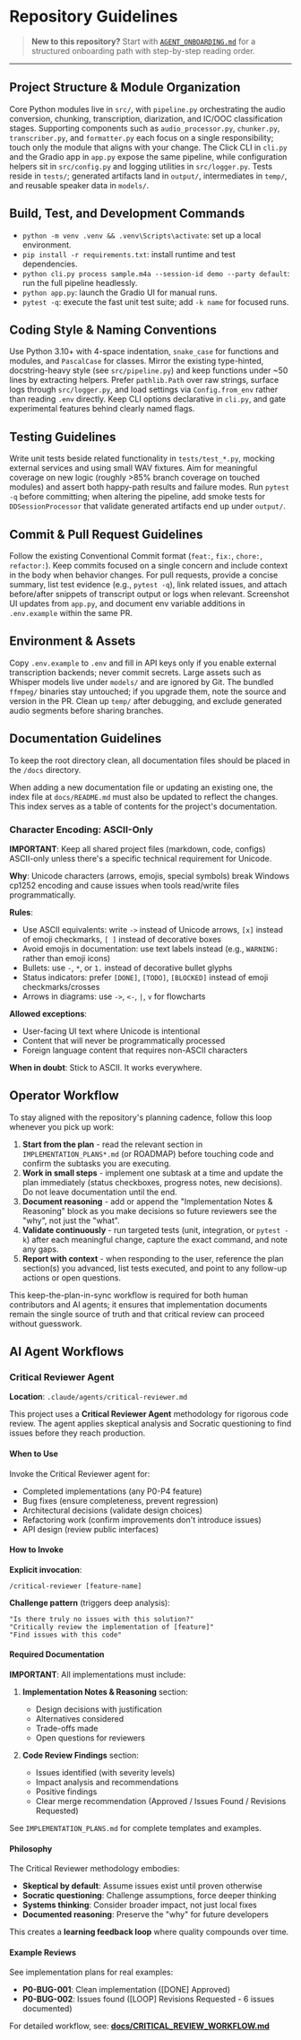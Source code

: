 # Repository Guidelines

> **New to this repository?** Start with [`AGENT_ONBOARDING.md`](./AGENT_ONBOARDING.md) for a structured onboarding path with step-by-step reading order.

---

## Project Structure & Module Organization
Core Python modules live in `src/`, with `pipeline.py` orchestrating the audio conversion, chunking, transcription, diarization, and IC/OOC classification stages. Supporting components such as `audio_processor.py`, `chunker.py`, `transcriber.py`, and `formatter.py` each focus on a single responsibility; touch only the module that aligns with your change. The Click CLI in `cli.py` and the Gradio app in `app.py` expose the same pipeline, while configuration helpers sit in `src/config.py` and logging utilities in `src/logger.py`. Tests reside in `tests/`; generated artifacts land in `output/`, intermediates in `temp/`, and reusable speaker data in `models/`.

## Build, Test, and Development Commands
- `python -m venv .venv && .venv\Scripts\activate`: set up a local environment.
- `pip install -r requirements.txt`: install runtime and test dependencies.
- `python cli.py process sample.m4a --session-id demo --party default`: run the full pipeline headlessly.
- `python app.py`: launch the Gradio UI for manual runs.
- `pytest -q`: execute the fast unit test suite; add `-k name` for focused runs.

## Coding Style & Naming Conventions
Use Python 3.10+ with 4-space indentation, `snake_case` for functions and modules, and `PascalCase` for classes. Mirror the existing type-hinted, docstring-heavy style (see `src/pipeline.py`) and keep functions under ~50 lines by extracting helpers. Prefer `pathlib.Path` over raw strings, surface logs through `src/logger.py`, and load settings via `Config.from_env` rather than reading `.env` directly. Keep CLI options declarative in `cli.py`, and gate experimental features behind clearly named flags.

## Testing Guidelines
Write unit tests beside related functionality in `tests/test_*.py`, mocking external services and using small WAV fixtures. Aim for meaningful coverage on new logic (roughly >85% branch coverage on touched modules) and assert both happy-path results and failure modes. Run `pytest -q` before committing; when altering the pipeline, add smoke tests for `DDSessionProcessor` that validate generated artifacts end up under `output/`.

## Commit & Pull Request Guidelines
Follow the existing Conventional Commit format (`feat:`, `fix:`, `chore:`, `refactor:`). Keep commits focused on a single concern and include context in the body when behavior changes. For pull requests, provide a concise summary, list test evidence (e.g., ``pytest -q``), link related issues, and attach before/after snippets of transcript output or logs when relevant. Screenshot UI updates from `app.py`, and document env variable additions in `.env.example` within the same PR.

## Environment & Assets
Copy `.env.example` to `.env` and fill in API keys only if you enable external transcription backends; never commit secrets. Large assets such as Whisper models live under `models/` and are ignored by Git. The bundled `ffmpeg/` binaries stay untouched; if you upgrade them, note the source and version in the PR. Clean up `temp/` after debugging, and exclude generated audio segments before sharing branches.

## Documentation Guidelines
To keep the root directory clean, all documentation files should be placed in the `/docs` directory.

When adding a new documentation file or updating an existing one, the index file at `docs/README.md` must also be updated to reflect the changes. This index serves as a table of contents for the project's documentation.

### Character Encoding: ASCII-Only
**IMPORTANT**: Keep all shared project files (markdown, code, configs) ASCII-only unless there's a specific technical requirement for Unicode.

**Why**: Unicode characters (arrows, emojis, special symbols) break Windows cp1252 encoding and cause issues when tools read/write files programmatically.

**Rules**:
- Use ASCII equivalents: write `->` instead of Unicode arrows, `[x]` instead of emoji checkmarks, `[ ]` instead of decorative boxes
- Avoid emojis in documentation: use text labels instead (e.g., `WARNING:` rather than emoji icons)
- Bullets: use `-`, `*`, or `1.` instead of decorative bullet glyphs
- Status indicators: prefer `[DONE]`, `[TODO]`, `[BLOCKED]` instead of emoji checkmarks/crosses
- Arrows in diagrams: use `->`, `<-`, `|`, `v` for flowcharts

**Allowed exceptions**:
- User-facing UI text where Unicode is intentional
- Content that will never be programmatically processed
- Foreign language content that requires non-ASCII characters

**When in doubt**: Stick to ASCII. It works everywhere.

## Operator Workflow

To stay aligned with the repository's planning cadence, follow this loop whenever you pick up work:

1. **Start from the plan** - read the relevant section in `IMPLEMENTATION_PLANS*.md` (or ROADMAP) before touching code and confirm the subtasks you are executing.
2. **Work in small steps** - implement one subtask at a time and update the plan immediately (status checkboxes, progress notes, new decisions). Do not leave documentation until the end.
3. **Document reasoning** - add or append the "Implementation Notes & Reasoning" block as you make decisions so future reviewers see the "why", not just the "what".
4. **Validate continuously** - run targeted tests (unit, integration, or `pytest -k`) after each meaningful change, capture the exact command, and note any gaps.
5. **Report with context** - when responding to the user, reference the plan section(s) you advanced, list tests executed, and point to any follow-up actions or open questions.

This keep-the-plan-in-sync workflow is required for both human contributors and AI agents; it ensures that implementation documents remain the single source of truth and that critical review can proceed without guesswork.

## AI Agent Workflows

### Critical Reviewer Agent

**Location**: `.claude/agents/critical-reviewer.md`

This project uses a **Critical Reviewer Agent** methodology for rigorous code review. The agent applies skeptical analysis and Socratic questioning to find issues before they reach production.

#### When to Use

Invoke the Critical Reviewer agent for:
- Completed implementations (any P0-P4 feature)
- Bug fixes (ensure completeness, prevent regression)
- Architectural decisions (validate design choices)
- Refactoring work (confirm improvements don't introduce issues)
- API design (review public interfaces)

#### How to Invoke

**Explicit invocation**:
```
/critical-reviewer [feature-name]
```

**Challenge pattern** (triggers deep analysis):
```
"Is there truly no issues with this solution?"
"Critically review the implementation of [feature]"
"Find issues with this code"
```

#### Required Documentation

**IMPORTANT**: All implementations must include:

1. **Implementation Notes & Reasoning** section:
   - Design decisions with justification
   - Alternatives considered
   - Trade-offs made
   - Open questions for reviewers

2. **Code Review Findings** section:
   - Issues identified (with severity levels)
   - Impact analysis and recommendations
   - Positive findings
   - Clear merge recommendation (Approved / Issues Found / Revisions Requested)

See `IMPLEMENTATION_PLANS.md` for complete templates and examples.

#### Philosophy

The Critical Reviewer methodology embodies:
- **Skeptical by default**: Assume issues exist until proven otherwise
- **Socratic questioning**: Challenge assumptions, force deeper thinking
- **Systems thinking**: Consider broader impact, not just local fixes
- **Documented reasoning**: Preserve the "why" for future developers

This creates a **learning feedback loop** where quality compounds over time.

#### Example Reviews

See implementation plans for real examples:
- **P0-BUG-001**: Clean implementation ([DONE] Approved)
- **P0-BUG-002**: Issues found ([LOOP] Revisions Requested - 6 issues documented)

For detailed workflow, see: **[docs/CRITICAL_REVIEW_WORKFLOW.md](./docs/CRITICAL_REVIEW_WORKFLOW.md)**
